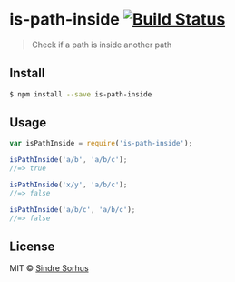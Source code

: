 # is-path-inside [![Build Status](https://travis-ci.org/sindresorhus/is-path-inside.svg?branch=master)](https://travis-ci.org/sindresorhus/is-path-inside)

> Check if a path is inside another path


## Install

```sh
$ npm install --save is-path-inside
```


## Usage

```js
var isPathInside = require('is-path-inside');

isPathInside('a/b', 'a/b/c');
//=> true

isPathInside('x/y', 'a/b/c');
//=> false

isPathInside('a/b/c', 'a/b/c');
//=> false
```


## License

MIT © [Sindre Sorhus](http://sindresorhus.com)
